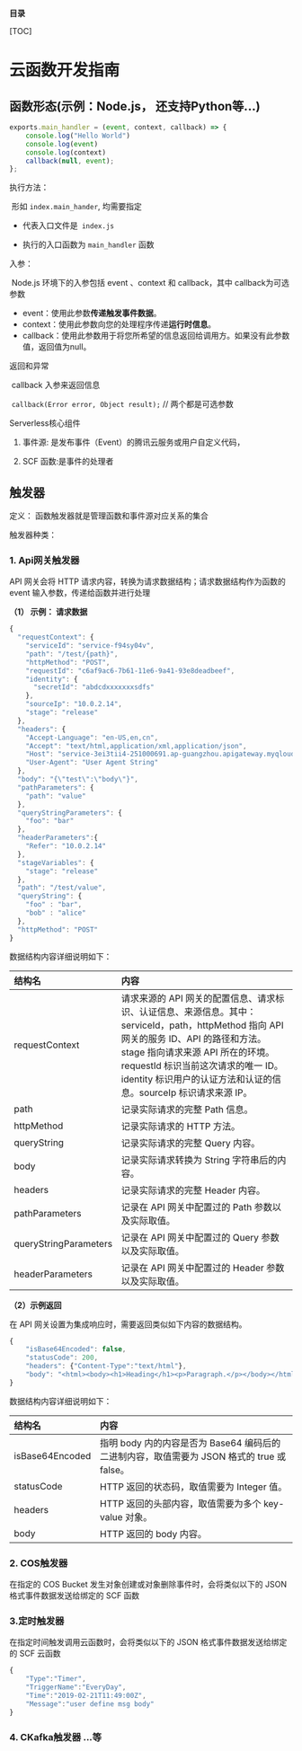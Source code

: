 **目录**

[TOC]



# 云函数开发指南



## 函数形态(示例：Node.js， 还支持Python等...)

```javascript
exports.main_handler = (event, context, callback) => {
    console.log("Hello World")
    console.log(event)
    console.log(context)
    callback(null, event); 
};
```

执行方法：

​	形如 `index.main_hander`,    均需要指定

- 代表入口文件是` index.js`

- 执行的入口函数为 `main_handler` 函数



入参：

​	Node.js 环境下的入参包括 event 、context 和 callback，其中 callback为可选参数

- event：使用此参数**传递触发事件数据**。
- context：使用此参数向您的处理程序传递**运行时信息**。
- callback：使用此参数用于将您所希望的信息返回给调用方。如果没有此参数值，返回值为null。



返回和异常

​	callback 入参来返回信息

​	`callback(Error error, Object result);`    // 两个都是可选参数





Serverless核心组件

1. 事件源: 是发布事件（Event）的腾讯云服务或用户自定义代码，

2. SCF 函数:是事件的处理者



## 触发器

定义： 函数触发器就是管理函数和事件源对应关系的集合



触发器种类：

### 1. Api网关触发器

 API 网关会将 HTTP 请求内容，转换为请求数据结构；请求数据结构作为函数的 event 输入参数，传递给函数并进行处理

**（1） 示例： 请求数据**

```javascript
{
  "requestContext": {
    "serviceId": "service-f94sy04v",
    "path": "/test/{path}",
    "httpMethod": "POST",
    "requestId": "c6af9ac6-7b61-11e6-9a41-93e8deadbeef",
    "identity": {
      "secretId": "abdcdxxxxxxxsdfs"
    },
    "sourceIp": "10.0.2.14",
    "stage": "release"
  },
  "headers": {
    "Accept-Language": "en-US,en,cn",
    "Accept": "text/html,application/xml,application/json",
    "Host": "service-3ei3tii4-251000691.ap-guangzhou.apigateway.myqloud.com",
    "User-Agent": "User Agent String"
  },
  "body": "{\"test\":\"body\"}",
  "pathParameters": {
    "path": "value"
  },
  "queryStringParameters": {
    "foo": "bar"
  },
  "headerParameters":{
    "Refer": "10.0.2.14"
  },
  "stageVariables": {
    "stage": "release"
  },
  "path": "/test/value",
  "queryString": {
    "foo" : "bar",
    "bob" : "alice"
  },
  "httpMethod": "POST"
}
```

数据结构内容详细说明如下：

| 结构名                | 内容                                                         |
| :-------------------- | :----------------------------------------------------------- |
| requestContext        | 请求来源的 API 网关的配置信息、请求标识、认证信息、来源信息。其中：serviceId，path，httpMethod 指向 API 网关的服务 ID、API 的路径和方法。stage 指向请求来源 API 所在的环境。requestId 标识当前这次请求的唯一 ID。identity 标识用户的认证方法和认证的信息。sourceIp 标识请求来源 IP。 |
| path                  | 记录实际请求的完整 Path 信息。                               |
| httpMethod            | 记录实际请求的 HTTP 方法。                                   |
| queryString           | 记录实际请求的完整 Query 内容。                              |
| body                  | 记录实际请求转换为 String 字符串后的内容。                   |
| headers               | 记录实际请求的完整 Header 内容。                             |
| pathParameters        | 记录在 API 网关中配置过的 Path 参数以及实际取值。            |
| queryStringParameters | 记录在 API 网关中配置过的 Query 参数以及实际取值。           |
| headerParameters      | 记录在 API 网关中配置过的 Header 参数以及实际取值。          |

**（2）示例返回**

在 API 网关设置为集成响应时，需要返回类似如下内容的数据结构。

```javascript
{
    "isBase64Encoded": false,
    "statusCode": 200,
    "headers": {"Content-Type":"text/html"},
    "body": "<html><body><h1>Heading</h1><p>Paragraph.</p></body></html>"
}
```

数据结构内容详细说明如下：

| 结构名          | 内容                                                         |
| :-------------- | :----------------------------------------------------------- |
| isBase64Encoded | 指明 body 内的内容是否为 Base64 编码后的二进制内容，取值需要为 JSON 格式的 true 或 false。 |
| statusCode      | HTTP 返回的状态码，取值需要为 Integer 值。                   |
| headers         | HTTP 返回的头部内容，取值需要为多个 key-value 对象。         |
| body            | HTTP 返回的 body 内容。                                      |

### 2. COS触发器

在指定的 COS Bucket 发生对象创建或对象删除事件时，会将类似以下的 JSON 格式事件数据发送给绑定的 SCF 函数

### 3.定时触发器

在指定时间触发调用云函数时，会将类似以下的 JSON 格式事件数据发送给绑定的 SCF 云函数

```javascript
{
    "Type":"Timer",
    "TriggerName":"EveryDay",
    "Time":"2019-02-21T11:49:00Z",
    "Message":"user define msg body"
}
```

### 4. CKafka触发器    ...等











